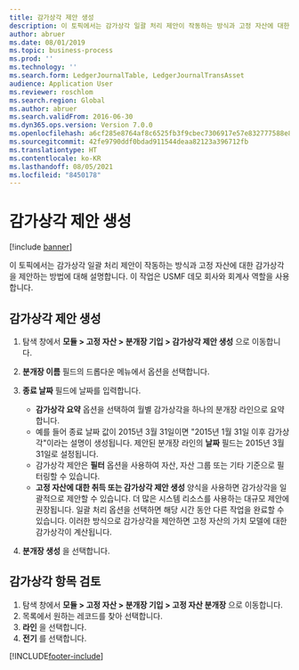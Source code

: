 ```yaml
---
title: 감가상각 제안 생성
description: 이 토픽에서는 감가상각 일괄 처리 제안이 작동하는 방식과 고정 자산에 대한 감가상각을 제안하는 방법에 대해 설명합니다.
author: abruer
ms.date: 08/01/2019
ms.topic: business-process
ms.prod: ''
ms.technology: ''
ms.search.form: LedgerJournalTable, LedgerJournalTransAsset
audience: Application User
ms.reviewer: roschlom
ms.search.region: Global
ms.author: abruer
ms.search.validFrom: 2016-06-30
ms.dyn365.ops.version: Version 7.0.0
ms.openlocfilehash: a6cf285e8764af8c6525fb3f9cbec7306917e57e832777588e8c2c1d4aeed818
ms.sourcegitcommit: 42fe9790ddf0bdad911544deaa82123a396712fb
ms.translationtype: HT
ms.contentlocale: ko-KR
ms.lasthandoff: 08/05/2021
ms.locfileid: "8450178"
---
```

# <a name="create-a-depreciation-proposal"></a>감가상각 제안 생성

[!include [banner](../../includes/banner.md)]

이 토픽에서는 감가상각 일괄 처리 제안이 작동하는 방식과 고정 자산에 대한 감가상각을 제안하는 방법에 대해 설명합니다. 이 작업은 USMF 데모 회사와 회계사 역할을 사용합니다.


## <a name="create-a-depreciation-proposal"></a>감가상각 제안 생성
1. 탐색 창에서 **모듈 > 고정 자산 > 분개장 기입 > 감가상각 제안 생성** 으로 이동합니다.
2. **분개장 이름** 필드의 드롭다운 메뉴에서 옵션을 선택합니다.
3. **종료 날짜** 필드에 날짜를 입력합니다.

    - **감가상각 요약** 옵션을 선택하여 월별 감가상각을 하나의 분개장 라인으로 요약합니다.  
    - 예를 들어 종료 날짜 값이 2015년 3월 31일이면 "2015년 1월 31일 이후 감가상각"이라는 설명이 생성됩니다. 제안된 분개장 라인의 **날짜** 필드는 2015년 3월 31일로 설정됩니다.  
    - 감가상각 제안은 **필터** 옵션을 사용하여 자산, 자산 그룹 또는 기타 기준으로 필터링할 수 있습니다.  
    - **고정 자산에 대한 취득 또는 감가상각 제안 생성** 양식을 사용하면 감가상각을 일괄적으로 제안할 수 있습니다. 더 많은 시스템 리소스를 사용하는 대규모 제안에 권장됩니다. 일괄 처리 옵션을 선택하면 해당 시간 동안 다른 작업을 완료할 수 있습니다. 이러한 방식으로 감가상각을 제안하면 고정 자산의 가치 모델에 대한 감가상각이 계산됩니다.  

4. **분개장 생성** 을 선택합니다.

## <a name="review-depreciation-entries"></a>감가상각 항목 검토
1. 탐색 창에서 **모듈 > 고정 자산 > 분개장 기입 > 고정 자산 분개장** 으로 이동합니다.
2. 목록에서 원하는 레코드를 찾아 선택합니다.
3. **라인** 을 선택합니다.
4. **전기** 를 선택합니다.



[!INCLUDE[footer-include](../../../includes/footer-banner.md)]